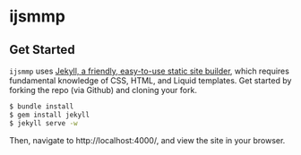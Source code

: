 # ijsmmp

## Get Started

`ijsmmp` uses [Jekyll, a friendly, easy-to-use static site builder](https://jekyllrb.com/), which requires fundamental knowledge of CSS, HTML, and Liquid templates. Get started by forking the repo (via Github) and cloning your fork.

```bash
$ bundle install
$ gem install jekyll
$ jekyll serve -w
```

Then, navigate to http://localhost:4000/, and view the site in your browser.
